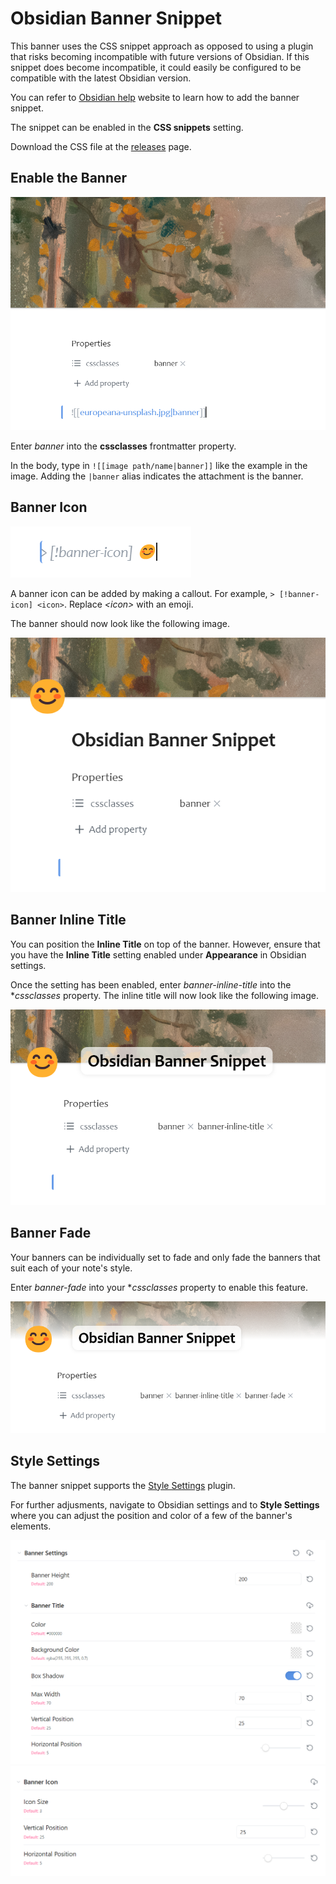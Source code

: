 # Obsidian Banner Snippet

This banner uses the CSS snippet approach as opposed to using a plugin that risks becoming incompatible with future versions of Obsidian. If this snippet does become incompatible, it could easily be configured to be compatible with the latest Obsidian version.

You can refer to [Obsidian help](https://help.obsidian.md/Extending+Obsidian/CSS+snippets) website to learn how to add the banner snippet.

The snippet can be enabled in the **CSS snippets** setting.

Download the CSS file at the [releases](https://github.com/HandaArchitect/obsidian-banner-snippet/releases) page.

## Enable the Banner

![Enable Banner](https://github.com/HandaArchitect/obsidian-banner-snippet/blob/88a18587e1f800039b723db590bb8c30ab1eb21e/Images/enable-banner.png)

Enter *banner* into the **cssclasses** frontmatter property.

In the body, type in `![[image path/name|banner]]` like the example in the image. Adding the `|banner` alias indicates the attachment is the banner.

## Banner Icon

![Banner Icon](https://github.com/HandaArchitect/obsidian-banner-snippet/blob/88a18587e1f800039b723db590bb8c30ab1eb21e/Images/banner-icon-1.png)

A banner icon can be added by making a callout. For example, `> [!banner-icon] <icon>`. Replace *\<icon\>* with an emoji.

The banner should now look like the following image.

![Banner Icon](https://github.com/HandaArchitect/obsidian-banner-snippet/blob/88a18587e1f800039b723db590bb8c30ab1eb21e/Images/banner-icon-2.png)

## Banner Inline Title

You can position the **Inline Title** on top of the banner. However, ensure that you have the **Inline Title** setting enabled under **Appearance** in Obsidian settings.

Once the setting has been enabled, enter *banner-inline-title* into the **cssclasses* property. The inline title will now look like the following image.

![Banner Inline Title](https://github.com/HandaArchitect/obsidian-banner-snippet/blob/88a18587e1f800039b723db590bb8c30ab1eb21e/Images/banner-inline-title-1.png)

## Banner Fade

Your banners can be individually set to fade and only fade the banners that suit each of your note's style.

Enter *banner-fade* into your **cssclasses* property to enable this feature.

![Banner Fade](https://github.com/HandaArchitect/obsidian-banner-snippet/blob/2f0b023b917668edde6ba4ba4d2919916fb66f45/images/banner-fade-1.png)

## Style Settings

The banner snippet supports the [Style Settings](https://github.com/mgmeyers/obsidian-style-settings) plugin.

For further adjusments, navigate to Obsidian settings and to **Style Settings** where you can adjust the position and color of a few of the banner's elements.

![Banner Style Settings](https://github.com/HandaArchitect/obsidian-banner-snippet/blob/88a18587e1f800039b723db590bb8c30ab1eb21e/Images/banner-style-settings-1.png)
![Banner Style Settings](https://github.com/HandaArchitect/obsidian-banner-snippet/blob/88a18587e1f800039b723db590bb8c30ab1eb21e/Images/banner-style-settings-2.png)
